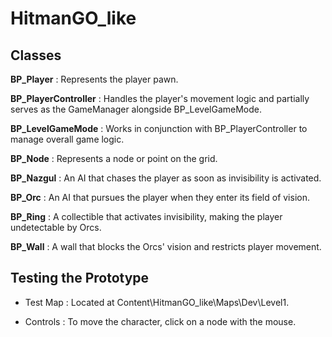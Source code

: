 # HitmanGO_like
## Classes
**BP_Player** :
Represents the player pawn.

**BP_PlayerController** :
Handles the player's movement logic and partially serves as the GameManager alongside BP_LevelGameMode.

**BP_LevelGameMode** :
Works in conjunction with BP_PlayerController to manage overall game logic.

**BP_Node** :
Represents a node or point on the grid.

**BP_Nazgul** :
An AI that chases the player as soon as invisibility is activated.

**BP_Orc** :
An AI that pursues the player when they enter its field of vision.

**BP_Ring** :
A collectible that activates invisibility, making the player undetectable by Orcs.

**BP_Wall** :
A wall that blocks the Orcs' vision and restricts player movement.

## Testing the Prototype
- Test Map : Located at Content\HitmanGO_like\Maps\Dev\Level1.

- Controls : To move the character, click on a node with the mouse.
